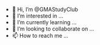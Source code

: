 - 👋 Hi, I’m @GMAStudyClub
- 👀 I’m interested in ...
- 🌱 I’m currently learning ...
- 💞️ I’m looking to collaborate on ...
- 📫 How to reach me ...

<!---
GMAStudyClub/GMAStudyClub is a ✨ special ✨ repository because its `README.md` (this file) appears on your GitHub profile.
You can click the Preview link to take a look at your changes.
--->
